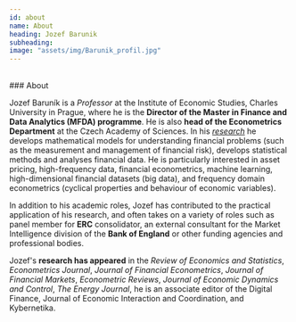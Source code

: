 ```yaml
---
id: about
name: About
heading: Jozef Barunik
subheading:
image: "assets/img/Barunik_profil.jpg"
---
```


<br/>
### About
<br/>

Jozef Baruník is a *Professor* at the Institute of Economic Studies, Charles University in Prague, where he is the **Director of the Master in Finance and Data Analytics (MFDA) programme**. He is also **head of the Econometrics Department** at the Czech Academy of Sciences. In his [*research*](#/features/03-publications) he develops mathematical models for understanding financial problems (such as the measurement and management of financial risk), develops statistical methods and analyses financial data. He is particularly interested in asset pricing, high-frequency data, financial econometrics, machine learning, high-dimensional financial datasets (big data), and frequency domain econometrics (cyclical properties and behaviour of economic variables).

In addition to his academic roles, Jozef has contributed to the practical application of his research, and often takes on a variety of roles such as panel member for **ERC** consolidator, an external consultant for the Market Intelligence division of the **Bank of England** or other funding agencies and professional bodies.

Jozef's **research has appeared** in the *Review of Economics and Statistics*, *Econometrics Journal*, *Journal of Financial Econometrics*, *Journal of Financial Markets*, *Econometric Reviews*, *Journal of Economic Dynamics and Control*, *The Energy Journal*,  he is an associate editor of the Digital Finance, Journal of Economic Interaction and Coordination, and Kybernetika.

<br/>

<a href="https://barunik.github.io/files/Barunik_cv_2025.pdf" target="blank">
  <i class="ai ai-cv-square ai-2x"></i></a>
<a href="https://scholar.google.com/citations?user=3sJOQAsAAAAJ&hl=en&authuser=1" target="blank">
  <i class="ai ai-google-scholar-square ai-2x"></i></a>
